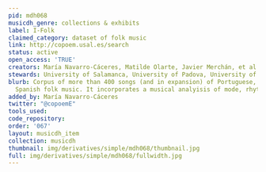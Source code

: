 ```yaml
---
pid: mdh068
musicdh_genre: collections & exhibits
label: I-Folk
claimed_category: dataset of folk music
link: http://copoem.usal.es/search
status: active
open_access: 'TRUE'
creators: María Navarro-Cáceres, Matilde Olarte, Javier Merchán, et al.; Co-Poem
stewards: University of Salamanca, University of Padova, University of Coimbra
blurb: Corpus of more than 400 songs (and in expansion) of Portuguese, Italian and
  Spanish folk music. It incorporates a musical analyisis of mode, rhythm and phrases.
added_by: María Navarro-Cáceres
twitter: "@copoemE"
tools_used:
code_repository:
order: '067'
layout: musicdh_item
collection: musicdh
thumbnail: img/derivatives/simple/mdh068/thumbnail.jpg
full: img/derivatives/simple/mdh068/fullwidth.jpg
---
```


